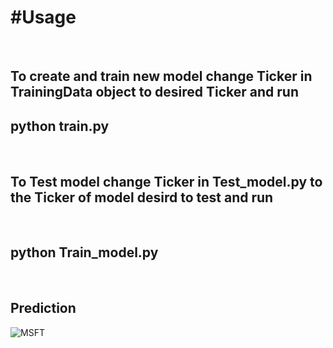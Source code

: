 <H1><strong>#Usage</strong></H1>
<br>
<H2>To create and train new model change Ticker in TrainingData object to desired Ticker and run</H2?
<br>
  <H2><strong>python train.py</strong></H2>
<br>
  <H2>To Test model change Ticker in Test_model.py to the Ticker of model desird to test and run</H2>
<br>
  <H2><strong>python Train_model.py</strong></H2>
<br>
<H2>Prediction</H2>

![MSFT](https://user-images.githubusercontent.com/32850887/107524568-ee99d180-6bdb-11eb-866a-7eeaf46a8b15.png)
